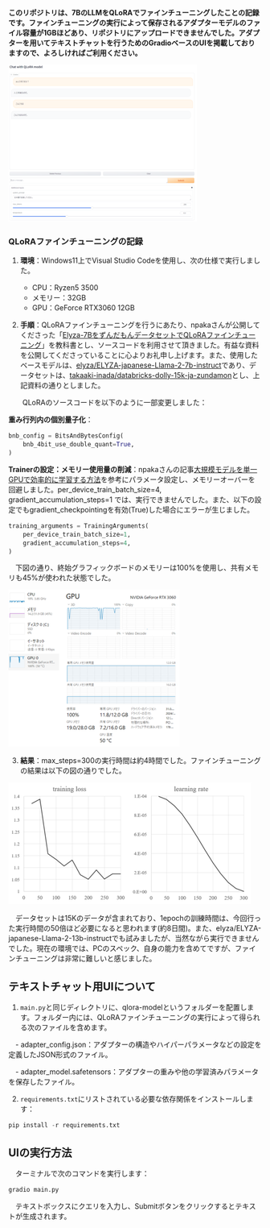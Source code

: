 **このリポジトリは、7BのLLMをQLoRAでファインチューニングしたことの記録です。ファインチューニングの実行によって保存されるアダプターモデルのファイル容量が1GBほどあり、リポジトリにアップロードできませんでした。アダプターを用いてテキストチャットを行うためのGradioベースのUIを掲載しておりますので、よろしければご利用ください。**

![Fig1](Fig1.png)


### QLoRAファインチューニングの記録

1. **環境**：Windows11上でVisual Studio Codeを使用し、次の仕様で実行しました。
   - CPU：Ryzen5 3500
   - メモリー：32GB
   - GPU：GeForce RTX3060 12GB

2. **手順**：QLoRAファインチューニングを行うにあたり、npakaさんが公開してくださった「[Elyza-7BをずんだもんデータセットでQLoRAファインチューニング](https://wandb.ai/npaka3/qlora-zundamon/reports/Elyza-7B-QLoRA---Vmlldzo2MDk3MzYw)」を教科書とし、ソースコードを利用させて頂きました。有益な資料を公開してくださっていることに心よりお礼申し上げます。また、使用したベースモデルは、[elyza/ELYZA-japanese-Llama-2-7b-instruct](https://huggingface.co/elyza/ELYZA-japanese-Llama-2-7b-instruct)であり、データセットは、[takaaki-inada/databricks-dolly-15k-ja-zundamon](https://huggingface.co/datasets/takaaki-inada/databricks-dolly-15k-ja-zundamon)とし、上記資料の通りとしました。

　　QLoRAのソースコードを以下のように一部変更しました：

**重み行列内の個別量子化**：

```python
bnb_config = BitsAndBytesConfig(
    bnb_4bit_use_double_quant=True, 
)
```

**Trainerの設定：メモリー使用量の削減**：npakaさんの記事[大規模モデルを単一GPUで効率的に学習する方法](https://note.com/npaka/n/n04c493394e07)を参考にパラメータ設定し、メモリーオーバーを回避しました。per_device_train_batch_size=4, gradient_accumulation_steps=1 では、実行できませんでした。また、以下の設定でもgradient_checkpointingを有効(True)した場合にエラーが生じました。

```python
training_arguments = TrainingArguments(
    per_device_train_batch_size=1,
    gradient_accumulation_steps=4,
)
```

　下図の通り、終始グラフィックボードのメモリーは100%を使用し、共有メモリも45%が使われた状態でした。

![Fig2](Fig2.png)


3. **結果**：max_steps=300の実行時間は約4時間でした。ファインチューニングの結果は以下の図の通りでした。

![Fig3](Fig3.png)


　データセットは15Kのデータが含まれており、1epochの訓練時間は、今回行った実行時間の50倍ほど必要になると思われます(約8日間)。また、elyza/ELYZA-japanese-Llama-2-13b-instructでも試みましたが、当然ながら実行できませんでした。現在の環境では、PCのスペック、自身の能力を含めてですが、ファインチューニングは非常に難しいと感じました。


## テキストチャット用UIについて

1. `main.py`と同じディレクトリに、qlora-modelというフォルダーを配置します。フォルダー内には、QLoRAファインチューニングの実行によって得られる次のファイルを含めます。

　- adapter_config.json：アダプターの構造やハイパーパラメータなどの設定を定義したJSON形式のファイル。
 
　- adapter_model.safetensors：アダプターの重みや他の学習済みパラメータを保存したファイル。

2. `requirements.txt`にリストされている必要な依存関係をインストールします：

```python
pip install -r requirements.txt
```

## UIの実行方法
　ターミナルで次のコマンドを実行します：

```python
gradio main.py
```

　テキストボックスにクエリを入力し、Submitボタンをクリックするとテキストが生成されます。
